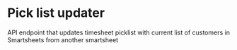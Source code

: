 # Pick list updater
API endpoint that updates timesheet picklist with current list of customers in Smartsheets from another smartsheet